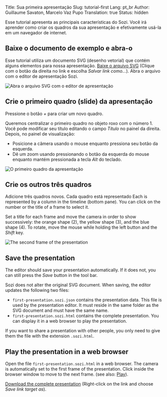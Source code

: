 Title: Sua primeira apresentação
Slug: tutorial-first
Lang: pt_br
Author: Guillaume Savaton, Marcelo Vaz Pupo
Translation: true
Status: hidden

Esse tutorial apresenta as principais características do Sozi.
Você irá aprender como criar os quadros da sua apresentação e efetivamente usá-la em um navegador de internet.


Baixe o documento de exemplo e abra-o
-------------------------------------

Esse tutorial utiliza um documento SVG (desenho vetorial) que contém alguns elementos para nossa apresentação.
[Baixe o arquivo SVG](https://github.com/senshu/Sozi/raw/master/samples/first-presentation.svg)
(Clique com o botão da direita no link e escolha *Salvar link como...*).
Abra o arquivo com o editor de apresentação Sozi.

![Abra o arquivo SVG com o editor de apresentação](|filename|/images/tutorial-first/first-presentation-screenshot-01.en.png)


Crie o primeiro quadro (slide) da apresentação
-----------------------------------------------

Pressione o botão *+* para criar um novo quadro.

Queremos centralizar o primeiro quadro no objeto roxo com o número 1.
Você pode modificar seu título editando o campo *Título* no painel da direita.
Depois, no painel de visualização:

* Posicione a câmera usando o mouse enquanto pressiona seu botão da esquerda.
* Dê um zoom usando pressionando o botão da esquerda do mouse enquanto mantém pressionada a tecla *Alt* do teclado.

![O primeiro quadro da apresentação](|filename|/images/tutorial-first/first-presentation-screenshot-02.en.png)


Crie os outros três quadros
---------------------------

Adicione três quadros novos.
Cada quadro está representado Each is represented by a column in the timeline (bottom pane).
You can click on the number or the title of a frame to select it.

Set a title for each frame and move the camera in order to show successively:
the orange shape (2), the yellow shape (3), and the blue shape (4).
To rotate, move the mouse while holding the left button and the *Shift* key.

![The second frame of the presentation](|filename|/images/tutorial-first/first-presentation-screenshot-03.en.png)


Save the presentation
---------------------

The editor should save your presentation automatically.
If it does not, you can still press the *Save* button in the tool bar.

Sozi does not alter the original SVG document.
When saving, the editor updates the following two files:

* `first-presentation.sozi.json` contains the presentation data. This file is used
  by the presentation editor. It must reside in the same folder as the SVG document and must have the same name.
* `first-presentation.sozi.html` contains the complete presentation. You can display it in a web browser
  to play the presentation.

If you want to share a presentation with other people, you only need to give them
the file with the extension `.sozi.html`.


Play the presentation in a web browser
--------------------------------------

Open the file `first-presentation.sozi.html` in a web browser.
The camera is automatically set to the first frame of the presentation.
Click inside the browser window to move to the next frame.
(see also: [Play](|filename|play.md)).

[Download the complete presentation](https://github.com/senshu/Sozi/raw/master/samples/first-presentation.sozi.html)
(Right-click on the link and choose *Save link target as*).

